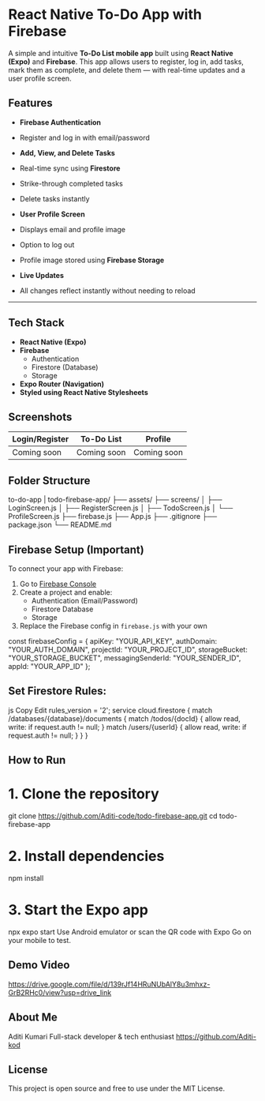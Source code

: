 #  React Native To-Do App with Firebase

A simple and intuitive **To-Do List mobile app** built using **React Native (Expo)** and **Firebase**. This app allows users to register, log in, add tasks, mark them as complete, and delete them — with real-time updates and a user profile screen.


##  Features

-  **Firebase Authentication**
  - Register and log in with email/password

-  **Add, View, and Delete Tasks**
  - Real-time sync using **Firestore**
  - Strike-through completed tasks
  - Delete tasks instantly

-  **User Profile Screen**
  - Displays email and profile image
  - Option to log out
  - Profile image stored using **Firebase Storage**

-  **Live Updates**
  - All changes reflect instantly without needing to reload

---

## Tech Stack

- **React Native (Expo)**
- **Firebase**
  - Authentication
  - Firestore (Database)
  - Storage
- **Expo Router (Navigation)**
- **Styled using React Native Stylesheets**


##  Screenshots

| Login/Register | To-Do List | Profile |
|----------------|------------|---------|
|  Coming soon |  Coming soon |  Coming soon |


##  Folder Structure

to-do-app
|
todo-firebase-app/
├── assets/
├── screens/
│ ├── LoginScreen.js
│ ├── RegisterScreen.js
│ ├── TodoScreen.js
│ └── ProfileScreen.js
├── firebase.js
├── App.js
├── .gitignore
├── package.json
└── README.md


##  Firebase Setup (Important)

To connect your app with Firebase:

1. Go to [Firebase Console](https://console.firebase.google.com/)
2. Create a project and enable:
   - Authentication (Email/Password)
   - Firestore Database
   - Storage
3. Replace the Firebase config in `firebase.js` with your own

const firebaseConfig = {
  apiKey: "YOUR_API_KEY",
  authDomain: "YOUR_AUTH_DOMAIN",
  projectId: "YOUR_PROJECT_ID",
  storageBucket: "YOUR_STORAGE_BUCKET",
  messagingSenderId: "YOUR_SENDER_ID",
  appId: "YOUR_APP_ID"
};


## Set Firestore Rules:

js
Copy
Edit
rules_version = '2';
service cloud.firestore {
  match /databases/{database}/documents {
    match /todos/{docId} {
      allow read, write: if request.auth != null;
    }
    match /users/{userId} {
      allow read, write: if request.auth != null;
    }
  }
}

##  How to Run

# 1. Clone the repository
git clone https://github.com/Aditi-code/todo-firebase-app.git
cd todo-firebase-app

# 2. Install dependencies
npm install

# 3. Start the Expo app
npx expo start
Use Android emulator or scan the QR code with Expo Go on your mobile to test.

##  Demo Video
https://drive.google.com/file/d/139rJf14HRuNUbAlY8u3mhxz-GrB2RHc0/view?usp=drive_link

##  About Me
Aditi Kumari
Full-stack developer & tech enthusiast 
https://github.com/Aditi-kod

## License
This project is open source and free to use under the MIT License.







